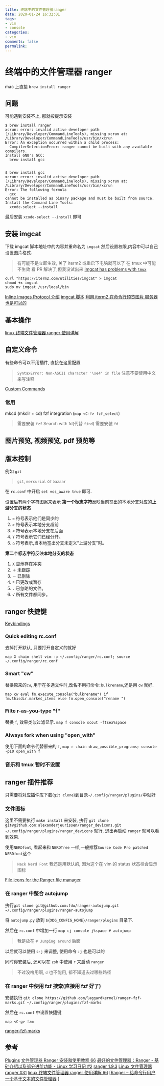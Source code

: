 ```yaml
---
title: 终端中的文件管理器ranger
date: 2020-01-24 16:32:01
tags:
- vim
- console
categories:
- vim
comments: false
permalink:
---
```


# 终端中的文件管理器 ranger

mac 上直接 `brew install ranger`

## 问题

可能遇到安装不上, 那就按提示安装

```vim
$ brew install ranger
xcrun: error: invalid active developer path (/Library/Developer/CommandLineTools), missing xcrun at: /Library/Developer/CommandLineTools/usr/bin/xcrun
Error: An exception occurred within a child process:
  CompilerSelectionError: ranger cannot be built with any available compilers.
Install GNU's GCC:
  brew install gcc


$ brew install gcc
xcrun: error: invalid active developer path (/Library/Developer/CommandLineTools), missing xcrun at: /Library/Developer/CommandLineTools/usr/bin/xcrun
Error: The following formula
  gcc
cannot be installed as binary package and must be built from source.
Install the Command Line Tools:
  xcode-select --install
```

最后安装 `xcode-select --install` 即可

## 安装 imgcat

下载 imgcat 脚本地址中的内容并重命名为 `imgcat` 然后设置权限,内容中可以自己设置图片格式.

> 有可能不是立即生效, 关了 iterm2 或重启下电脑就可以了
> 在 tmux 中可能不生效 看 PR 解决了,但我没试出来 [imgcat has problems with `tmux`](https://github.com/campoy/tools/issues/11)

```vim
curl "https://iterm2.com/utilities/imgcat" > imgcat
chmod +x imgcat
sudo mv imgcat /usr/local/bin
```

[Inline Images Protocol 介绍](https://iterm2.com/documentation-images.html)
[imgcat 脚本](https://iterm2.com/utilities/imgcat)
[利用 iterm2 在命令行预览图片 服务器也是可以的](https://www.jianshu.com/p/1372e3c910fc)

## 基本操作

[linux 终端文件管理器 ranger 使用详解](http://www.mikewootc.com/wiki/linux/usage/ranger_file_manager.html)

## 自定义命令

有些命令可以不用插件, 直接在这里配置

> `SyntaxError: Non-ASCII character '\xe4' in file` 注意不要使用中文来写注释

[Custom Commands](https://github.com/ranger/ranger/wiki/Custom-Commands)

### 常用

mkcd (mkdir + cd)
fzf integration (`map <C-f> fzf_select`)

> 需要安装 `fzf`
> Search with fd(代替 `find`)
> 需要安装 `fd`

## 图片预览, 视频预览, pdf 预览等

## 版本控制

例如 `git`

> `git`, `mercurial` or `bazaar`

在 `rc.conf` 中开启 `set vcs_aware true` 即可.

设置后有两个字符图案来表示
**第一个标志字符**反映当前签出的本地分支对应的**上游分支的状态**

1. `=` 符号表示他们是同步的
2. `>` 符号表示本地分支超前
3. `<` 符号表示本地分支在后面
4. `Y` 符号表示它们已经分开。
5. `⌂` 符号表示,当本地签出分支未定义“上游分支”时。

**第二个标志字符**反映**本地分支的状态**

1. `X` 显示存在冲突
2. `＋` 未跟踪
3. `－` 已删除
4. `*` 已更改或暂存
5. `.` 已忽略的文件。
6. `√` 所有文件都同步。

## ranger 快捷键

[Keybindings](https://github.com/ranger/ranger/wiki/Keybindings)

### Quick editing rc.conf

去掉打开默认, 只要打开自定义的就好

`map X chain shell vim -p ~/.config/ranger/rc.conf; source ~/.config/ranger/rc.conf`

### Smart "cw"

替换原来的`cw`, 用于在多选文件时,改名不用打命令`:bulkrename`,还是用 `cw` 就好.

`map cw eval fm.execute_console("bulkrename") if fm.thisdir.marked_items else fm.open_console("rename ")`

### Filte r-as-you-type "f"

替换 `f`, 效果类似过滤显示.
`map f console scout -ftsea%space`

### Always fork when using "open_with"

使用下面的命令代替原来的 `f`,
`map r chain draw_possible_programs; console -p10 open_with f`

### 音乐和 tmux 暂时不设置

## ranger 插件推荐

只需要将对应插件库下载(`git clone`)到目录`~/.config/ranger/plugins/`中就好

### 文件图标

这里不需要执行 `make install` 来安装, 执行 `git clone git@github.com:alexanderjeurissen/ranger_devicons.git ~/.config/ranger/plugins/ranger_devicons` 就行, 退出再启动 `ranger` 就可以看到效果.

使用`NERDfont`, 看起来和 `NERDTree` 一样,一般推荐`Source Code Pro patched NERDfont`这个

> `Hack Nerd Font` 我还是用默认的, 因为这个在 vim 的 status 状态栏会显示图标

[File icons for the Ranger file manager](https://github.com/alexanderjeurissen/ranger_devicons)

### 在 ranger 中整合 autojump

执行`git clone git@github.com:fdw/ranger-autojump.git ~/.config/ranger/plugins/ranger-autojump`

将 `autojump.py` 放到 `${XDG_CONFIG_HOME}/ranger/plugins` 目录下.

然后在 `rc.conf` 中增加一行 `map cj console j%space # autojump`

> 我是放在 `# Jumping around` 后面

以后就可以使用 `c-j` 来调整, 使用命令 `:j` 也是可以的

同时你安装后, 还可以在 `zsh` 中使用 `r` 来启动 `ranger`

> 不过没啥用啊, `d` 也不能用, 都不知道去过哪些路径

### 在 ranger 中使用 fzf 搜索(直接用 fzf 好了)

安装执行 `git clone https://github.com/laggardkernel/ranger-fzf-marks.git ~/.config/ranger/plugins/fzf-marks`

然后在 `rc.conf` 中设置快捷键

```vim
map <C-g> fzm
```

[ranger-fzf-marks](https://github.com/laggardkernel/ranger-fzf-marks)

## 参考

[Plugins](https://github.com/ranger/ranger/wiki/Plugins)
[文件管理器 Ranger 安装和使用教程 66](https://www.bilibili.com/video/av26947240/)
[最好的文件管理器：Ranger - 基础介绍以及部分进阶功能 - Linux 学习日记 #2](https://www.bilibili.com/video/av54841601)
[ranger 1.9.3](https://github.com/ranger/ranger)
[Linux 文件管理器 ranger #31](https://github.com/itgoyo/500Days-Of-Github/issues/31)
[linux 终端文件管理器 ranger 使用详解 66](http://www.mikewootc.com/wiki/linux/usage/ranger_file_manager.html)
[[Ranger – 给命令行用户一个基于文本的文件管理器](https://linux.cn/article-1995-1.html#3_3958)
]
